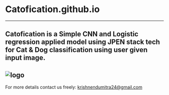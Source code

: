# Catofication.github.io
---
Catofication is a Simple CNN and Logistic regression applied model using JPEN stack tech for Cat & Dog classification using user given input image.
---
![logo](https://kidKrishkode.github.io/Catofication.github.io/public/favicon.png)
---
For more details contact us freely: krishnendumitra24@gmail.com
